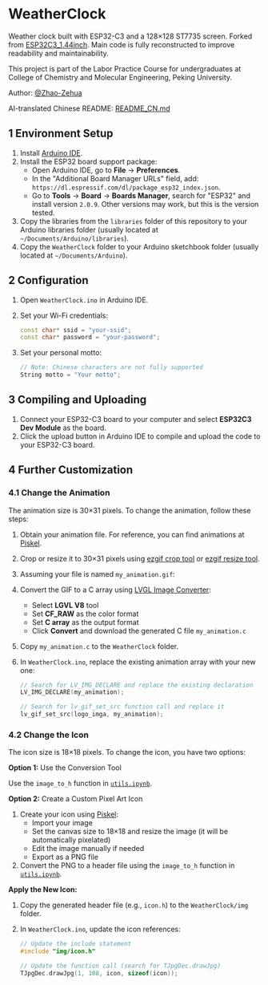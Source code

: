 # WeatherClock

Weather clock built with ESP32-C3 and a 128×128 ST7735 screen. Forked from [ESP32C3_1.44inch](https://github.com/Spotpear/ESP32C3_1.44inch). Main code is fully reconstructed to improve readability and maintainability.

This project is part of the Labor Practice Course for undergraduates at College of Chemistry and Molecular Engineering, Peking University.

Author: [@Zhao-Zehua](https://github.com/Zhao-Zehua)

AI-translated Chinese README: [README_CN.md](https://github.com/Zhao-Zehua/WeatherClock/blob/main/README_zh.md)

## 1 Environment Setup

1. Install [Arduino IDE](https://www.arduino.cc/en/software).
2. Install the ESP32 board support package:
    - Open Arduino IDE, go to **File** → **Preferences**.
    - In the "Additional Board Manager URLs" field, add: `https://dl.espressif.com/dl/package_esp32_index.json`.
    - Go to **Tools** → **Board** → **Boards Manager**, search for "ESP32" and install version `2.0.9`. Other versions may work, but this is the version tested.
3. Copy the libraries from the `libraries` folder of this repository to your Arduino libraries folder (usually located at `~/Documents/Arduino/libraries`).
4. Copy the `WeatherClock` folder to your Arduino sketchbook folder (usually located at `~/Documents/Arduino`).

## 2 Configuration

1. Open `WeatherClock.ino` in Arduino IDE.
2. Set your Wi-Fi credentials:

    ```cpp
    const char* ssid = "your-ssid";
    const char* password = "your-password";
    ```

3. Set your personal motto:

    ```cpp
    // Note: Chinese characters are not fully supported
    String motto = "Your motto";
    ```

## 3 Compiling and Uploading

1. Connect your ESP32-C3 board to your computer and select **ESP32C3 Dev Module** as the board.
2. Click the upload button in Arduino IDE to compile and upload the code to your ESP32-C3 board.

## 4 Further Customization

### 4.1 Change the Animation

The animation size is 30×31 pixels. To change the animation, follow these steps:

1. Obtain your animation file. For reference, you can find animations at [Piskel](https://www.piskelapp.com/).
2. Crop or resize it to 30×31 pixels using [ezgif crop tool](https://ezgif.com/crop) or [ezgif resize tool](https://ezgif.com/resize).
3. Assuming your file is named `my_animation.gif`:
4. Convert the GIF to a C array using [LVGL Image Converter](https://lvgl.io/tools/imageconverter):
    - Select **LGVL V8** tool
    - Set **CF_RAW** as the color format
    - Set **C array** as the output format
    - Click **Convert** and download the generated C file `my_animation.c`
5. Copy `my_animation.c` to the `WeatherClock` folder.
6. In `WeatherClock.ino`, replace the existing animation array with your new one:

    ```cpp
    // Search for LV_IMG_DECLARE and replace the existing declaration
    LV_IMG_DECLARE(my_animation);
    
    // Search for lv_gif_set_src function call and replace it
    lv_gif_set_src(logo_imga, my_animation);
    ```

### 4.2 Change the Icon

The icon size is 18×18 pixels. To change the icon, you have two options:

**Option 1:** Use the Conversion Tool

Use the `image_to_h` function in [`utils.ipynb`](https://github.com/Zhao-Zehua/WeatherClock/blob/main/utils.ipynb).

**Option 2:** Create a Custom Pixel Art Icon

1. Create your icon using [Piskel](https://www.piskelapp.com/):
    - Import your image
    - Set the canvas size to 18×18 and resize the image (it will be automatically pixelated)
    - Edit the image manually if needed
    - Export as a PNG file
1. Convert the PNG to a header file using the `image_to_h` function in [`utils.ipynb`](https://github.com/Zhao-Zehua/WeatherClock/blob/main/utils.ipynb).

**Apply the New Icon:**

1. Copy the generated header file (e.g., `icon.h`) to the `WeatherClock/img` folder.
2. In `WeatherClock.ino`, update the icon references:

    ```cpp
    // Update the include statement
    #include "img/icon.h"
    
    // Update the function call (search for TJpgDec.drawJpg)
    TJpgDec.drawJpg(1, 108, icon, sizeof(icon));
    ```
